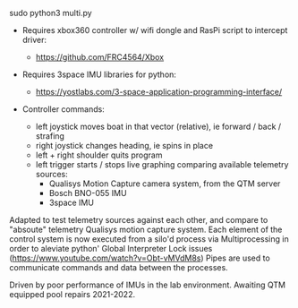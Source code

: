sudo python3 multi.py


- Requires xbox360 controller w/ wifi dongle and RasPi script to intercept driver:
  - https://github.com/FRC4564/Xbox
- Requires 3space IMU libraries for python:
  - https://yostlabs.com/3-space-application-programming-interface/


- Controller commands:
  - left joystick moves boat in that vector (relative), ie forward / back / strafing
  - right joystick changes heading, ie spins in place
  - left + right shoulder quits program
  - left trigger starts / stops live graphing comparing available telemetry sources:
    - Qualisys Motion Capture camera system, from the QTM server
    - Bosch BNO-055 IMU
    - 3space IMU


Adapted to test telemetry sources against each other, and compare to "absoute" telemetry Qualisys motion capture system.
Each element of the control system is now executed from a silo'd process via Multiprocessing in order to aleviate python' Global Interpreter Lock issues (https://www.youtube.com/watch?v=Obt-vMVdM8s)
Pipes are used to communicate commands and data between the processes.

Driven by poor performance of IMUs in the lab environment.
Awaiting QTM equipped pool repairs 2021-2022.
